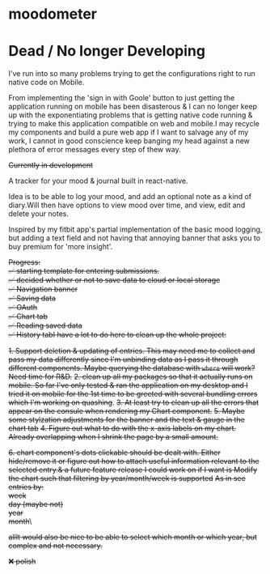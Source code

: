 
# moodometer

# Dead / No longer Developing

I've run into so many problems trying to get the configurations right to run native code on Mobile.


From implementing the 'sign in with Goole' button to just getting the application running on mobile has been disasterous & I can no longer keep up with the exponentiating problems that is getting native code running & trying to make this application compatible on web and mobile.I may recycle my components and build a pure web app if I want to salvage any of my work, I cannot in good conscience keep banging my head against a new plethora of error messages every step of thew way.

~~Currently in development~~

A tracker for your mood & journal built in react-native.

Idea is to be able to log your mood, and add an optional note as a kind of diary.Will then have options to view mood over time, and view, edit and delete your notes.

Inspired by my fitbit app's partial implementation of the basic mood logging, but adding a text field and not having that annoying banner that asks you to buy premium for 'more insight'.

~~Progress:~~\
~~✅ starting template for entering submissions.~~\
~~✅ decided whether or not to save data to cloud or local storage~~\
~~✅ Navigation banner~~ \
~~✅ Saving data~~\
~~✅ OAuth~~\
~~✅ Chart tab~~\
~~✅ Reading saved data~~\
~~✅ History tabI have a lot to do here to clean up the whole project:~~

~~1. Support deletion & updating of entries. This may need me to collect and pass my data differently since I'm unbinding data as I pass it through different components. Maybe querying the database with `where` will work? Need time for R&D.~~
~~2. clean up all my packages so that it actually runs on mobile. So far I've only tested & ran the application on my desktop and I tried it on mobile for the 1st time to be greeted with several bundling errors which I'm working on quashing~~.
~~3. At least try to clean up all the errors that appear on the consule when rendering my Chart component.~~
~~5. Maybe some stylzation adjustments for the banner and the text & gauge in the chart tab~~
~~4. Figure out what to do with the x-axis labels on my chart. Already overlapping when I shrink the page by a small amount.~~

~~6. chart component's dots clickable should be dealt with. Either hide/remove it or figure out how to attach useful information relevant to the selected entry.& a future feature release I could work on if I want is Modify the chart such that filtering by year/month/week is supported~~
~~As in see entries by:~~\
~~week~~\
~~day (maybe not)~~\
~~year~~\
~~month~~\

~~allIt would also be nice to be able to select which month or which year, but complex and not necessary.~~

~~❌ polish~~

